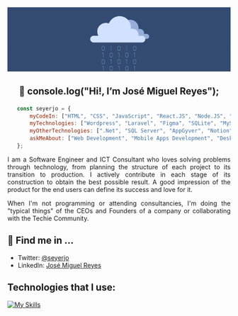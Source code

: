 <img src="./assets/github-profile-banner.jpg" />

<h2 align="center">👋 console.log("Hi!, I’m José Miguel Reyes");</h2>

```javascript
   const seyerjo = {
       myCodeIn: ["HTML", "CSS", "JavaScript", "React.JS", "Node.JS", "Next.JS", "PHP", "C#", "Python"],
       myTechnologies: ["Wordpress", "Laravel", "Figma", "SQLite", "MySQL", "MongoDB", "PostgreSQL"],
       myOtherTechnologies: [".Net", "SQL Server", "AppGyver", "Notion", "Linux", "Bash Shell", "Git", "Github"],
       askMeAbout: ["Web Development", "Mobile Apps Development", "Desktop Applications Development", "ICT"],
   };
```
<p align="justify">
I am a Software Engineer and ICT Consultant who loves solving problems through technology, from planning the structure of each project to its transition to production. I actively contribute in each stage of its construction to obtain the best possible result. A good impression of the product for the end users can define its success and love for it.
</p>
<p align="justify">
When I'm not programming or attending consultancies, I'm doing the "typical things" of the CEOs and Founders of a company or collaborating with the Techie Community.
</p>

## 📲 Find me in ...
- Twitter: [@seyerjo](https://twitter.com/seyerjo "@seyerjo")
- LinkedIn: [José Miguel Reyes](https://www.linkedin.com/in/josem-reyes "José Miguel Reyes")
## Technologies that I use:
[![My Skills](https://skills.thijs.gg/icons?i=html,css,js,react,nodejs,nextjs,php,laravel,wordpress,cs,dotnet,python,sqlite,mysql,mongodb,postgres,figma,linux,bash,git,github)](https://skills.thijs.gg)
